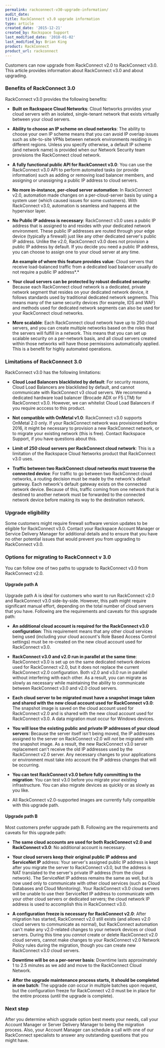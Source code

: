 ```yaml
---
permalink: rackconnect-v30-upgrade-information/
audit_date:
title: RackConnect v3.0 upgrade information
type: article
created_date: '2015-12-21'
created_by: Rackspace Support
last_modified_date: '2018-01-02'
last_modified_by: Brian King
product: RackConnect
product_url: rackconnect
---
```


Customers can now upgrade from RackConnect v2.0 to RackConnect
v3.0. This article provides information about RackConnect v3.0 and about
upgrading.

### Benefits of RackConnect 3.0

RackConnect v3.0 provides the following benefits:

-   **Built on Rackspace Cloud Networks**: Cloud Networks provides your
    cloud servers with an isolated, single-tenant network that exists
    virtually between your cloud servers.

-   **Ability to choose an IP scheme on cloud networks**: The ability to
    choose your own IP scheme means that you can avoid IP overlap issues
    such as site-to-site VPNs between network environments residing in
    different regions. Unless you specify otherwise, a default IP scheme
    (and network name) is provided when our Network Security team
    provisions the RackConnect cloud network.

-   **A fully functional public API for RackConnect v3.0**: You can use
    the RackConnect v3.0 API to perform automated tasks (or
    provide information) such as adding or removing load balancer
    members, and assigning or unassigning a public IP address to
    cloud servers.

-   **No more in-instance, per-cloud server automation**: In RackConnect
    v2.0, automation made changes on a per-cloud-server basis by using a
    system user (which caused issues for some customers). With
    RackConnect v3.0, automation is seamless and happens at the
    hypervisor layer.

-   **No Public IP address is necessary**: RackConnect v3.0 uses a
    public IP address that is assigned to and resides with your
    dedicated network environment. These public IP addresses are routed
    through your edge device (typically a firewall) just like any other
    dedicated server's public IP address. Unlike the v2.0, RackConnect
    v3.0 does not provision a public IP address by default. If you
    decide you need a public IP address, you can choose to assign one to
    your cloud server at any time.

    **An example of where this feature provides value**: Cloud servers
    that receive load-balanced traffic from a dedicated load balancer
    usually do not require a public IP address*.*

-   **Your cloud servers can be protected by robust dedicated
    security**: Because each RackConnect cloud network is a dedicated,
    private network segment that resides on your dedicated network
    device, it follows standards used by traditional dedicated
    network segments. This means many of the same security devices (for
    example, IDS and WAF) and methods used for dedicated network
    segments can also be used for your RackConnect cloud networks.

-   **More scalable**: Each RackConnect cloud network have up to 250
    cloud servers, and you can create multiple networks based on the
    roles that the servers will fulfill in a network. This means that
    you can set up scalable security on a per-network basis, and all
    cloud servers created within those networks will have those
    permissions automatically applied. This is a benefit for highly
    automated operations.

### Limitations of RackConnect 3.0

RackConnect v3.0 has the following limitations:

-   **Cloud Load Balancers blacklisted by default**: For security reasons, Cloud Load
    Balancers are blacklisted by default, and cannot communicate with RackConnect v3 cloud servers.
    We recommend a dedicated hardware load balancer (Brocade ADX or F5 LTM)
    for RackConnect v3.0. However, we can whitelist Cloud Load Balancers if you require acccess to this product.

-   **Not compatible with OnMetal v1.0**: RackConnect v3.0 supports
    OnMetal 2.0 only. If your RackConnect network was provisioned before 2016,
    it might be necessary to provision a new RackConnect network, or to migrate
    your existing network (this is free). Contact Rackspace Support, if you
    have questions about this.

-   **Limit of 250 cloud servers per RackConnect cloud network**: This
    is a limitation of the Rackspace Cloud Networks product that
    RackConnect v3.0 uses.

-   **Traffic between two RackConnect cloud networks must traverse the
    connected device**: For traffic to go between two RackConnect cloud
    networks, a routing decision must be made by the network's
    default gateway. Each network's default gateway exists on the
    connected network device. Because of this, traffic coming from one
    network that is destined to another network must be forwarded to the
    connected network device before making its way to the
    destination network.

### Upgrade eligibility

Some customers might require firewall software version updates to be
eligible for RackConnect v3.0. Contact your Rackspace Account Manager
or Service Delivery Manager for additional details and to ensure that
you have no other potential issues that would prevent you from upgrading
to RackConnect v3.0.

### Options for migrating to RackConnect v 3.0

You can follow one of two paths to upgrade to RackConnect v3.0 from
RackConnect v2.0.

#### Upgrade path A

Upgrade path A is ideal for customers who want to run RackConnect v2.0
and RackConnect v3.0 side-by-side. However, this path might require
significant manual effort, depending on the total number of cloud
servers that you have. Following are the requirements and caveats for
this upgrade path:

-   **An additional cloud account is required for the RackConnect v3.0
    configuration**: This requirement means that any other cloud
    services being used (including your cloud account's Role Based
    Access Control settings) must be re-created on the new cloud account
    used for RackConnect v3.0.

-   **RackConnect v3.0 and v2.0 run in parallel at the same time**:
    RackConnect v3.0 is set up on the same dedicated network devices
    used for RackConnect v2.0, but it does not replace the current
    RackConnect v2.0 configuration. Both v2.0 and v3.0 run in parallel
    without interfering with each other. As a result, you can migrate as
    slowly as necessary while maintaining the ability to communicate
    between RackConnect v3.0 and v2.0 cloud servers.

-   **Each cloud server to be migrated must have a snapshot image taken
    and shared with the new cloud account used for RackConnect v3.0**:
    The snapshot image is saved on the cloud account used for
    RackConnect v2.0 and is shared with the new cloud account used for
    RackConnect v3.0. A data migration must occur for Windows devices.

-   **You will lose the existing public and private IP addresses of your
    cloud servers**: Because the server itself isn't being moved, the IP
    addresses assigned to the server on RackConnect v2.0 will *not* be
    migrated with the snapshot image. As a result, the new RackConnect
    v3.0 server replacement can't receive the old IP addresses used by
    the RackConnect v2.0 server. Any necessary changes to your
    applications or environment must take into account the IP address
    changes that will be occurring.

-   **You can test RackConnect v3.0 before fully committing to the
    migration**: You can test v3.0 before you migrate
    your existing infrastructure. You can also migrate devices as
    quickly or as slowly as you like.

-   All RackConnect v2.0-supported images are currently fully compatible
    with this upgrade path.

#### Upgrade path B

Most customers prefer upgrade path B.  Following are the requirements
and caveats for this upgrade path:

-   **The same cloud accounts are used for both RackConnect v2.0 and
    RackConnect v3.0**: No additional account is necessary.

-   **Your cloud servers keep their original public IP address and
    ServiceNet IP** address: Your server's assigned public IP address is
    kept after you migrate the server to RackConnect v3.0, but the
    address is NAT translated to the server's private IP address (from
    the  cloud network). The ServiceNet IP address remains the same as
    well, but is now used only to communicate with other cloud services
    (such as Cloud Databases and Cloud Monitoring). Your RackConnect
    v3.0 cloud servers will be unable to use their ServiceNet IP address
    to communicate with your other cloud servers or dedicated servers;
    the cloud network IP address is used to accomplish this in
    RackConnect v3.0.

-   **A configuration freeze is necessary for RackConnect v2.0**: After
    migration has started, RackConnect v2.0 still exists (and allows
    v2.0 cloud servers to communicate as normal), but RackConnect
    automation can't make any v2.0-related changes to your network
    devices or cloud servers. During this time you *cannot* create or
    delete RackConnect v2.0 cloud servers, cannot make changes to your
    RackConnect v2.0 Network Policy rules during the migration, though
    you can create new RackConnect v3.0 cloud servers.

-   **Downtime will be on a per-server basis**: Downtime lasts approximately 1 to 2.5 minutes as we add and move to the RackConnect Cloud Network.

-   **After the upgrade maintenance process starts, it should be
    completed in one batch**: The upgrade *can* occur in multiple
    batches upon request, but the configuration freeze for RackConnect
    v2.0 must be in place for the entire process (until the upgrade is
    complete).

### Next step

After you determine which upgrade option best meets your needs, call
your Account Manager or Server Delivery Manager to being the migration
process. Also, your Account Manager can schedule a call with one of our
RackConnect specialists to answer any outstanding questions that you
might have.
